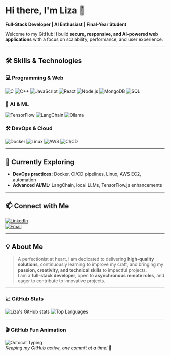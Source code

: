 # Hi there, I'm Liza 👋

**Full-Stack Developer | AI Enthusiast | Final-Year Student**  

Welcome to my GitHub! I build **secure, responsive, and AI-powered web applications** with a focus on scalability, performance, and user experience.

---

## 🛠️ Skills & Technologies

### 💻 Programming & Web
![C](https://img.shields.io/badge/C-00599C?style=for-the-badge&logo=c&logoColor=white&animation=spin)
![C++](https://img.shields.io/badge/C++-00599C?style=for-the-badge&logo=c%2B%2B&logoColor=white&animation=spin)
![JavaScript](https://img.shields.io/badge/JavaScript-F7DF1E?style=for-the-badge&logo=javascript&logoColor=black&animation=glow)
![React](https://img.shields.io/badge/React-61DAFB?style=for-the-badge&logo=react&logoColor=black&animation=glow)
![Node.js](https://img.shields.io/badge/Node.js-339933?style=for-the-badge&logo=node.js&logoColor=white&animation=glow)
![MongoDB](https://img.shields.io/badge/MongoDB-47A248?style=for-the-badge&logo=mongodb&logoColor=white&animation=glow)
![SQL](https://img.shields.io/badge/SQL-00758F?style=for-the-badge&logo=mysql&logoColor=white&animation=glow)

### 🤖 AI & ML
![TensorFlow](https://img.shields.io/badge/TensorFlow-FF6F00?style=for-the-badge&logo=tensorflow&logoColor=white&animation=glow)
![LangChain](https://img.shields.io/badge/LangChain-000000?style=for-the-badge&logo=python&logoColor=white&animation=glow)
![Ollama](https://img.shields.io/badge/Ollama-008080?style=for-the-badge&logo=python&logoColor=white&animation=glow)

### 🛠️ DevOps & Cloud
![Docker](https://img.shields.io/badge/Docker-2496ED?style=for-the-badge&logo=docker&logoColor=white&animation=glow)
![Linux](https://img.shields.io/badge/Linux-FCC624?style=for-the-badge&logo=linux&logoColor=black&animation=spin)
![AWS](https://img.shields.io/badge/AWS-232F3E?style=for-the-badge&logo=amazon-aws&logoColor=white&animation=glow)
![CI/CD](https://img.shields.io/badge/CI/CD-008000?style=for-the-badge&logo=github&logoColor=white&animation=glow)

---

## 🌱 Currently Exploring
- **DevOps practices:** Docker, CI/CD pipelines, Linux, AWS EC2, automation  
- **Advanced AI/ML:** LangChain, local LLMs, TensorFlow.js enhancements  

---

## 📫 Connect with Me
[![LinkedIn](https://img.shields.io/badge/LinkedIn-0A66C2?style=for-the-badge&logo=linkedin&logoColor=white)](https://www.linkedin.com/in/liza-2322a7257)  
[![Email](https://img.shields.io/badge/Email-D14836?style=for-the-badge&logo=gmail&logoColor=white)](mailto:liza261204@gmail.com)

---

## 💡 About Me
> A perfectionist at heart, I am dedicated to delivering **high-quality solutions**, continuously learning to improve my craft, and bringing my **passion, creativity, and technical skills** to impactful projects.  
> I am a **full-stack developer**, open to **asynchronous remote roles**, and eager to contribute to innovative projects.

---

### 📈 GitHub Stats
![Liza's GitHub stats](https://github-readme-stats.vercel.app/api?username=Assistance26&show_icons=true&theme=tokyonight)
![Top Languages](https://github-readme-stats.vercel.app/api/top-langs/?username=Assistance26&layout=compact&theme=tokyonight)

---

### 🎬 GitHub Fun Animation
![Octocat Typing](https://media.giphy.com/media/MDJ9IbxxvDUQM/giphy.gif)  
*Keeping my GitHub active, one commit at a time!* 🐙
